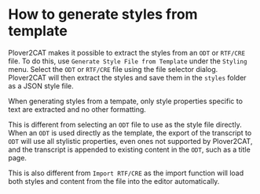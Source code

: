 # How to generate styles from template

Plover2CAT makes it possible to extract the styles from an `ODT` or `RTF/CRE` file. To do this, use `Generate Style File from Template` under the `Styling` menu. Select the `ODT` or `RTF/CRE` file using the file selector dialog. Plover2CAT will then extract the styles and save them in the `styles` folder as a JSON style file.

When generating styles from a tempate, only style properties specific to text are extracted and no other formatting. 

This is different from selecting an `ODT` file to use as the style file directly. When an `ODT` is used directly as the template, the export of the transcript to `ODT` will use all stylistic properties, even ones not supported by Plover2CAT, and the transcript is appended to existing content in the `ODT`, such as a title page.

This is also different from `Import RTF/CRE` as the import function will load both styles and content from the file into the editor automatically.

